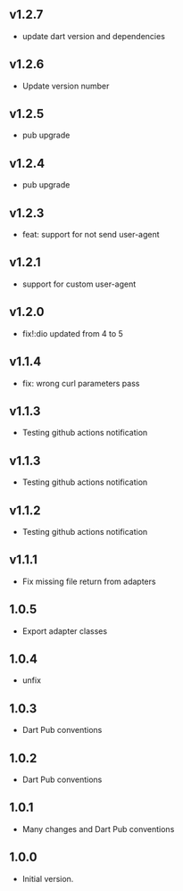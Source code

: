 ## v1.2.7
- update dart version and dependencies
## v1.2.6
- Update version number
## v1.2.5
- pub upgrade
## v1.2.4
- pub upgrade
## v1.2.3
- feat: support for not send user-agent
## v1.2.1
- support for custom user-agent
## v1.2.0
- fix!\:dio updated from 4 to 5
## v1.1.4
- fix: wrong curl parameters pass
## v1.1.3
- Testing github actions notification
## v1.1.3
- Testing github actions notification
## v1.1.2
- Testing github actions notification
## v1.1.1
- Fix missing file return from adapters
## 1.0.5
- Export adapter classes
## 1.0.4
- unfix
## 1.0.3
- Dart Pub conventions
## 1.0.2
- Dart Pub conventions
## 1.0.1
- Many changes and Dart Pub conventions
## 1.0.0
- Initial version.
